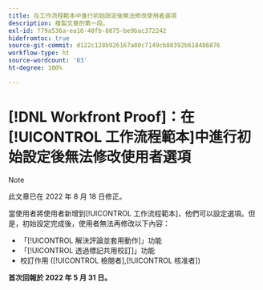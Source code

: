 ```yaml
---
title: 在工作流程範本中進行初始設定後無法修改使用者選項
description: 複製文章的第一段。
exl-id: f79a536a-ea16-48fb-8075-be9bac372242
hidefromtoc: true
source-git-commit: d122c128b926167a00c7149cb88392b618486876
workflow-type: ht
source-wordcount: '83'
ht-degree: 100%

---
```


# [!DNL Workfront Proof]：在[!UICONTROL 工作流程範本]中進行初始設定後無法修改使用者選項

>[!NOTE]
>
>此文章已在 2022 年 8 月 18 日修正。

當使用者將使用者新增到[!UICONTROL 工作流程範本]，他們可以設定選項。但是，初始設定完成後，使用者無法再修改以下內容：

* 「[!UICONTROL 解決評論並套用動作]」功能
* 「[!UICONTROL 透過標記共用校訂]」功能
* 校訂作用 ([!UICONTROL 檢閱者],[!UICONTROL 核准者])

**首次回報於 2022 年 5 月 31 日。**
